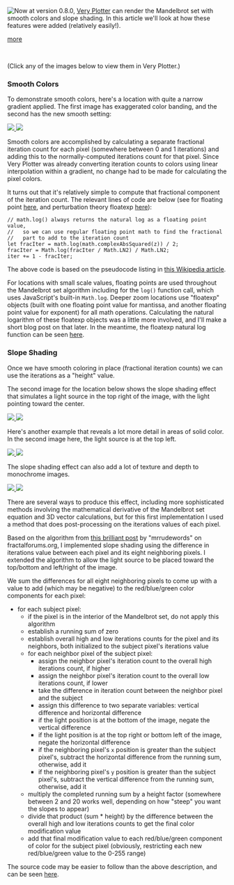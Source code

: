 
<!-- Copyright 2022 Phil Thompson. All Rights Reserved.  As noted in the License section of this repository's readme.md file, this file and its corresponding public HTML file, and all other articles, article files, and images, are distributed under traditional copyright.  The repository source code and other files are distributed under the MIT license. -->

[//]: # (gen-title: Smooth Colors and Slope Shading for the Mandelbrot set)

[//]: # (gen-title-url: Smooth-Colors-and-Slope-Shading-for-the-Mandelbrot-set)

[//]: # (gen-keywords: mandelbrot set, mandelbrot, set, series, approximation, perturbation, theory, fractals, math, floating point, floating, point, floatexp, iteration, reference, delta, orbit, charts, graphs, javascript, canvas, development, programming)

[//]: # (gen-description: Rendering the Mandelbrot set with smooth colors and slopes)

[//]: # (gen-meta-end)

<a href="${THIS_ARTICLE}"><img style="float: left" class="width-resp-50-100" src="${SITE_ROOT_REL}/img/20220215.jpg"/></a>Now at version 0.8.0, <a target="_blank" href="${SITE_ROOT_REL}/very-plotter/">Very Plotter</a> can render the Mandelbrot set with smooth colors and slope shading.  In this article we'll look at how these features were added (relatively easily!).

[more](more://)

<p style="clear:both">&nbsp;</p>

(Click any of the images below to view them in Very Plotter.)

### Smooth Colors

To demonstrate smooth colors, here's a location with quite a narrow gradient applied.  The first image has exaggerated color banding, and the second has the new smooth setting:

<a style="position:relative" target="_blank" href="${SITE_ROOT_REL}/very-plotter/?plot=Mandelbrot-set&v=5&n=4000&mag=1.92123333333e308&centerX=-1.690199207352775997603090388244714327084288133976938379909107841484197667888740021914908742549713700597714287712032854138456481990983056722775295849626514605326542755251069501384436380373057766038063616785590716819456676296944053711883538323398638392828609139171098070428778097563143897841613241514287012000950391e0&centerY=1.6100036546727177658136903291726512661232984217670955201651541857418421883824461936716948342977426329891514760878928571984680978640706713601545963183605037839247589011895821877587018254973594078502180743827300963915697411810586065465204686272503462736457627565462386461241202269523629929622151134524753187038596e-3&gradient=GBPw-P%7E250.34.188-G%7E73.106.3-mod12&bgColor=b&smooth=off-hide">
	<img class="width-resp-50-100" src="${SITE_ROOT_REL}/img/20220215-banding.jpg"/>
</a>
<a style="position:relative" target="_blank" href="${SITE_ROOT_REL}/very-plotter/?plot=Mandelbrot-set&v=5&n=4000&mag=1.92123333333e308&centerX=-1.690199207352775997603090388244714327084288133976938379909107841484197667888740021914908742549713700597714287712032854138456481990983056722775295849626514605326542755251069501384436380373057766038063616785590716819456676296944053711883538323398638392828609139171098070428778097563143897841613241514287012000950391e0&centerY=1.6100036546727177658136903291726512661232984217670955201651541857418421883824461936716948342977426329891514760878928571984680978640706713601545963183605037839247589011895821877587018254973594078502180743827300963915697411810586065465204686272503462736457627565462386461241202269523629929622151134524753187038596e-3&gradient=GBPw-P%7E250.34.188-G%7E73.106.3-mod12&bgColor=b&smooth=on-show">
	<img class="width-resp-50-100" src="${SITE_ROOT_REL}/img/20220215-smooth.jpg"/>
</a>

Smooth colors are accomplished by calculating a separate fractional iteration count for each pixel (somewhere between 0 and 1 iterations) and adding this to the normally-computed iterations count for that pixel.  Since Very Plotter was already converting iteration counts to colors using linear interpolation within a gradient, no change had to be made for calculating the pixel colors. 

It turns out that it's relatively simple to compute that fractional component of the iteration count.  The relevant lines of code are below (see for floating point <a href="https://github.com/philthompson/visualize-primes/blob/b1de02ee13d7d388b1cd7ff08bf264952d3623a4/plots.js#L81">here</a>, and perturbation theory floatexp <a href="https://github.com/philthompson/visualize-primes/blob/b1de02ee13d7d388b1cd7ff08bf264952d3623a4/plots.js#L907">here</a>):

	// math.log() always returns the natural log as a floating point value,
	//   so we can use regular floating point math to find the fractional
	//   part to add to the iteration count
	let fracIter = math.log(math.complexAbsSquared(z)) / 2;
	fracIter = Math.log(fracIter / Math.LN2) / Math.LN2;
	iter += 1 - fracIter;

The above code is based on the pseudocode listing in <a target="_blank" href="https://en.wikipedia.org/wiki/Plotting_algorithms_for_the_Mandelbrot_set#Continuous_(smooth)_coloring">this Wikipedia article</a>.

For locations with small scale values, floating points are used throughout the Mandelbrot set algorithm including for the `log()` function call, which uses JavaScript's built-in `Math.log`.  Deeper zoom locations use "floatexp" objects (built with one floating point value for mantissa, and another floating point value for exponent) for all math operations.  Calculating the natural logarithm of these floatexp objects was a little more involved, and I'll make a short blog post on that later.  In the meantime, the floatexp natural log function can be seen <a href="https://github.com/philthompson/visualize-primes/blob/b1de02ee13d7d388b1cd7ff08bf264952d3623a4/floatexp.js#L300">here</a>.  

### Slope Shading

Once we have smooth coloring in place (fractional iteration counts) we can use the iterations as a "height" value.

The second image for the location below shows the slope shading effect that simulates a light source in the top right of the image, with the light pointing toward the center. 

<a style="position:relative" target="_blank" href="${SITE_ROOT_REL}/very-plotter/?plot=Mandelbrot-set&v=5&n=5000&mag=9.80834272829e2&centerX=-1.78600825981e0&centerY=-3.363309e-6&gradient=roygbv-mod200&bgColor=b&smooth=on-show">
	<img class="width-resp-50-100" src="${SITE_ROOT_REL}/img/20220215-slope-shading-off-1.jpg"/>
</a>
<a style="position:relative" target="_blank" href="${SITE_ROOT_REL}/very-plotter/?plot=Mandelbrot-set&v=5&n=5000&mag=9.80834272829e2&centerX=-1.78600825981e0&centerY=-3.363309e-6&gradient=roygbv-mod200&bgColor=b&smooth=on-show&slopeLightDir=tr&slopeDepth=10">
	<img class="width-resp-50-100" src="${SITE_ROOT_REL}/img/20220215-slope-shading-on-1.jpg"/>
</a>

Here's another example that reveals a lot more detail in areas of solid color.  In the second image here, the light source is at the top left.

<a style="position:relative" target="_blank" href="${SITE_ROOT_REL}/very-plotter//?plot=Mandelbrot-set&v=5&n=50000&mag=9.13731679819e15&centerX=-1.24258468704357630856771890996e0&centerY=4.13208657771099318417841580185e-1&gradient=bBgwo-B.141414-shift2-mod4000&bgColor=b&smooth=on-show">
	<img class="width-resp-50-100" src="${SITE_ROOT_REL}/img/20220215-slope-shading-off-3.jpg"/>
</a>
<a style="position:relative" target="_blank" href="${SITE_ROOT_REL}/very-plotter/?plot=Mandelbrot-set&v=5&n=50000&mag=9.13731679819e15&centerX=-1.24258468704357630856771890996e0&centerY=4.13208657771099318417841580185e-1&gradient=bBgwo-B.141414-shift2-mod4000&bgColor=b&smooth=on-show&slopeLightDir=tl&slopeDepth=12">
	<img class="width-resp-50-100" src="${SITE_ROOT_REL}/img/20220215-slope-shading-on-3.jpg"/>
</a>

The slope shading effect can also add a lot of texture and depth to monochrome images.

<a style="position:relative" target="_blank" href="${SITE_ROOT_REL}/very-plotter/?plot=Mandelbrot-set&v=5&n=800&mag=8.33333333333e6&centerX=-1.039142424395364558e0&centerY=3.4875377015054117751e-1&gradient=LD-L.989898-D.333333-mod200&bgColor=b&smooth=on-show">
	<img class="width-resp-50-100" src="${SITE_ROOT_REL}/img/20220215-slope-shading-off-2.jpg"/>
</a>
<a style="position:relative" target="_blank" href="${SITE_ROOT_REL}/very-plotter/?plot=Mandelbrot-set&v=5&n=800&mag=8.33333333333e6&centerX=-1.039142424395364558e0&centerY=3.4875377015054117751e-1&gradient=LD-L.989898-D.333333-mod200&bgColor=b&smooth=on-show&slopeLightDir=tr&slopeDepth=6">
	<img class="width-resp-50-100" src="${SITE_ROOT_REL}/img/20220215-slope-shading-on-2.jpg"/>
</a>

There are several ways to produce this effect, including more sophisticated methods involving the mathematical derivative of the Mandelbrot set equation and 3D vector calculations, but for this first implementation I used a method that does post-processing on the iterations values of each pixel.

Based on the algorithm from <a target="_blank" href="https://fractalforums.org/index.php?topic=3357.msg20215#msg20215">this brilliant post</a> by "mrrudewords" on fractalforums.org, I implemented slope shading using the difference in iterations value between each pixel and its eight neighboring pixels.  I extended the algorithm to allow the light source to be placed toward the top/bottom and left/right of the image.

We sum the differences for all eight neighboring pixels to come up with a value to add (which may be negative) to the red/blue/green color components for each pixel:

* for each subject pixel:
    * if the pixel is in the interior of the Mandelbrot set, do not apply this algorithm
    * establish a running sum of zero
    * establish overall high and low iterations counts for the pixel and its neighbors, both initialized to the subject pixel's iterations value
    * for each neighbor pixel of the subject pixel:
        * assign the neighbor pixel's iteration count to the overall high iterations count, if higher
        * assign the neighbor pixel's iteration count to the overall low iterations count, if lower
        * take the difference in iteration count between the neighbor pixel and the subject
        * assign this difference to two separate variables: vertical difference and horizontal difference
        * if the light position is at the bottom of the image, negate the vertical difference
        * if the light position is at the top right or bottom left of the image, negate the horizontal difference
        * if the neighboring pixel's `x` position is greater than the subject pixel's, subtract the horizontal difference from the running sum, otherwise, add it 
        * if the neighboring pixel's `y` position is greater than the subject pixel's, subtract the vertical difference from the running sum, otherwise, add it
    * multiply the completed running sum by a height factor (somewhere between 2 and 20 works well, depending on how "steep" you want the slopes to appear)
    * divide that product (sum * height) by the difference between the overall high and low iterations counts to get the final color modification value
    * add that final modification value to each red/blue/green component of color for the subject pixel (obviously, restricting each new red/blue/green value to the 0-255 range)

The source code may be easier to follow than the above description, and can be seen <a href="https://github.com/philthompson/visualize-primes/blob/b1de02ee13d7d388b1cd7ff08bf264952d3623a4/paint.js#L3284">here</a>.

